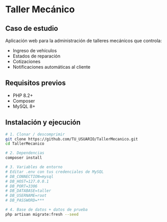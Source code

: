 # Taller Mecánico 

## Caso de estudio
Aplicación web para la administración de talleres mecánicos que controla:
- Ingreso de vehículos  
- Estados de reparación  
- Cotizaciones  
- Notificaciones automáticas al cliente  

## Requisitos previos
- PHP 8.2+  
- Composer  
- MySQL 8+  

## Instalación y ejecución

```bash
# 1. Clonar / descomprimir
git clone https://github.com/TU_USUARIO/TallerMecanico.git
cd TallerMecanico

# 2. Dependencias
composer install

# 3. Variables de entorno
# Editar .env con tus credenciales de MySQL
# DB_CONNECTION=mysql
# DB_HOST=127.0.0.1
# DB_PORT=3306
# DB_DATABASE=taller
# DB_USERNAME=root
# DB_PASSWORD=***

# 4. Base de datos + datos de prueba
php artisan migrate:fresh --seed